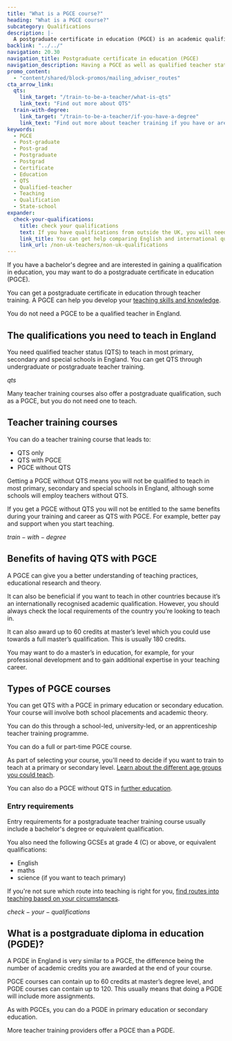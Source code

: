 ```yaml
---
title: "What is a PGCE course?"
heading: "What is a PGCE course?"
subcategory: Qualifications
description: |-
  A postgraduate certificate in education (PGCE) is an academic qualification. Find out how to do a PGCE course through teacher training.
backlink: "../../"
navigation: 20.30
navigation_title: Postgraduate certificate in education (PGCE)
navigation_description: Having a PGCE as well as qualified teacher status (QTS) can help you develop your teaching skills and knowledge.
promo_content:
  - "content/shared/block-promos/mailing_adviser_routes"
cta_arrow_link:
  qts:
    link_target: "/train-to-be-a-teacher/what-is-qts"
    link_text: "Find out more about QTS"
  train-with-degree:
    link_target: "/train-to-be-a-teacher/if-you-have-a-degree"
    link_text: "Find out more about teacher training if you have or are studying for a degree"
keywords:
  - PGCE
  - Post-graduate
  - Post-grad
  - Postgraduate
  - Postgrad
  - Certificate
  - Education
  - QTS
  - Qualified-teacher
  - Teaching
  - Qualification
  - State-school
expander:
  check-your-qualifications:
    title: check your qualifications
    text: If you have qualifications from outside the UK, you will need to show that they meet the standards set for teacher training in England. 
    link_title: You can get help comparing English and international qualifications.
    link_url: /non-uk-teachers/non-uk-qualifications
---
```


If you have a bachelor's degree and are interested in gaining a qualification in education, you may want to do a postgraduate certificate in education (PGCE).

You can get a postgraduate certificate in education through teacher training. A PGCE can help you develop your [teaching skills and knowledge](/life-as-a-teacher/teaching-as-a-career/skills-to-teach).

You do not need a PGCE to be a qualified teacher in England.

## The qualifications you need to teach in England

You need qualified teacher status (QTS) to teach in most primary, secondary and special schools in England. You can get QTS through undergraduate or postgraduate teacher training.

$qts$

Many teacher training courses also offer a postgraduate qualification, such as a PGCE, but you do not need one to teach.

## Teacher training courses

You can do a teacher training course that leads to:

* QTS only
* QTS with PGCE
* PGCE without QTS

Getting a PGCE without QTS means you will not be qualified to teach in most primary, secondary and special schools in England, although some schools will employ teachers without QTS.

If you get a PGCE without QTS you will not be entitled to the same benefits during your training and career as QTS with PGCE. For example, better pay and support when you start teaching.

$train-with-degree$

## Benefits of having QTS with PGCE

A PGCE can give you a better understanding of teaching practices, educational research and theory.

It can also be beneficial if you want to teach in other countries because it’s an internationally recognised academic qualification. However, you should always check the local requirements of the country you’re looking to teach in.

It can also award up to 60 credits at master’s level which you could use towards a full master’s qualification. This is usually 180 credits.

You may want to do a master’s in education, for example, for your professional development and to gain additional expertise in your teaching career.

## Types of PGCE courses

You can get QTS with a PGCE in primary education or secondary education. Your course will involve both school placements and academic theory.

You can do this through a school-led, university-led, or an apprenticeship teacher training programme.

You can do a full or part-time PGCE course.

As part of selecting your course, you'll need to decide if you want to train to teach at a primary or secondary level. [Learn about the different age groups you could teach](/life-as-a-teacher/age-groups-and-specialisms/age-groups-you-could-teach).

You can also do a PGCE without QTS in [further education](/life-as-a-teacher/age-groups-and-specialisms/further-education-teachers).

### Entry requirements

Entry requirements for a postgraduate teacher training course usually include a bachelor's degree or equivalent qualification.

You also need the following GCSEs at grade 4 (C) or above, or equivalent qualifications:

* English
* maths
* science (if you want to teach primary)

If you're not sure which route into teaching is right for you, [find routes into teaching based on your circumstances](/routes-into-teaching). 

$check-your-qualifications$

## What is a postgraduate diploma in education (PGDE)?

A PGDE in England is very similar to a PGCE, the difference being the number of academic credits you are awarded at the end of your course.

PGCE courses can contain up to 60 credits at master’s degree level, and PGDE courses can contain up to 120. This usually means that doing a PGDE will include more assignments.

As with PGCEs, you can do a PGDE in primary education or secondary education.

More teacher training providers offer a PGCE than a PGDE.

